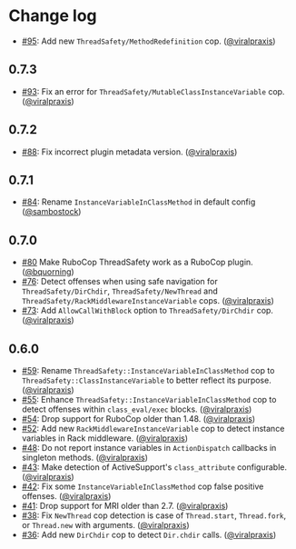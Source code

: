 # Change log

* [#95](https://github.com/rubocop/rubocop-thread_safety/pull/94): Add new `ThreadSafety/MethodRedefinition` cop. ([@viralpraxis][])

## 0.7.3

* [#93](https://github.com/rubocop/rubocop-thread_safety/pull/93): Fix an error for `ThreadSafety/MutableClassInstanceVariable` cop. ([@viralpraxis][])

## 0.7.2

* [#88](https://github.com/rubocop/rubocop-thread_safety/pull/88): Fix incorrect plugin metadata version. ([@viralpraxis][])

## 0.7.1

* [#84](https://github.com/rubocop/rubocop-thread_safety/pull/84): Rename `InstanceVariableInClassMethod` in default config ([@sambostock][])

## 0.7.0

* [#80](https://github.com/rubocop/rubocop-thread_safety/pull/80) Make RuboCop ThreadSafety work as a RuboCop plugin. ([@bquorning][])
* [#76](https://github.com/rubocop/rubocop-thread_safety/pull/76): Detect offenses when using safe navigation for `ThreadSafety/DirChdir`, `ThreadSafety/NewThread` and `ThreadSafety/RackMiddlewareInstanceVariable` cops. ([@viralpraxis][])
* [#73](https://github.com/rubocop/rubocop-thread_safety/pull/73): Add `AllowCallWithBlock` option to `ThreadSafety/DirChdir` cop. ([@viralpraxis][])

## 0.6.0

* [#59](https://github.com/rubocop/rubocop-thread_safety/pull/59): Rename `ThreadSafety::InstanceVariableInClassMethod` cop to `ThreadSafety::ClassInstanceVariable` to better reflect its purpose. ([@viralpraxis][])
* [#55](https://github.com/rubocop/rubocop-thread_safety/pull/55): Enhance `ThreadSafety::InstanceVariableInClassMethod` cop to detect offenses within `class_eval/exec` blocks. ([@viralpraxis][])
* [#54](https://github.com/rubocop/rubocop-thread_safety/pull/54): Drop support for RuboCop older than 1.48. ([@viralpraxis][])
* [#52](https://github.com/rubocop/rubocop-thread_safety/pull/52): Add new `RackMiddlewareInstanceVariable` cop to detect instance variables in Rack middleware. ([@viralpraxis][])
* [#48](https://github.com/rubocop/rubocop-thread_safety/pull/48): Do not report instance variables in `ActionDispatch` callbacks in singleton methods. ([@viralpraxis][])
* [#43](https://github.com/rubocop/rubocop-thread_safety/pull/43): Make detection of ActiveSupport's `class_attribute` configurable. ([@viralpraxis][])
* [#42](https://github.com/rubocop/rubocop-thread_safety/pull/42): Fix some `InstanceVariableInClassMethod` cop false positive offenses. ([@viralpraxis][])
* [#41](https://github.com/rubocop/rubocop-thread_safety/pull/41): Drop support for MRI older than 2.7. ([@viralpraxis][])
* [#38](https://github.com/rubocop/rubocop-thread_safety/pull/38): Fix `NewThread` cop detection is case of `Thread.start`, `Thread.fork`, or `Thread.new` with arguments. ([@viralpraxis][])
* [#36](https://github.com/rubocop/rubocop-thread_safety/pull/36): Add new `DirChdir` cop to detect `Dir.chdir` calls. ([@viralpraxis][])

[@bquorning]: https://github.com/bquorning
[@sambostock]: https://github.com/sambostock
[@viralpraxis]: https://github.com/viralpraxis
